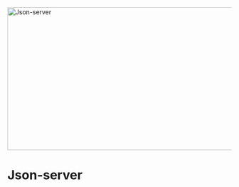 <img src="https://socialify.git.ci/Luyanda078/Json-server/image?language=1&owner=1&name=1&stargazers=1&theme=Light" alt="Json-server" width="640" height="320" />

# Json-server

